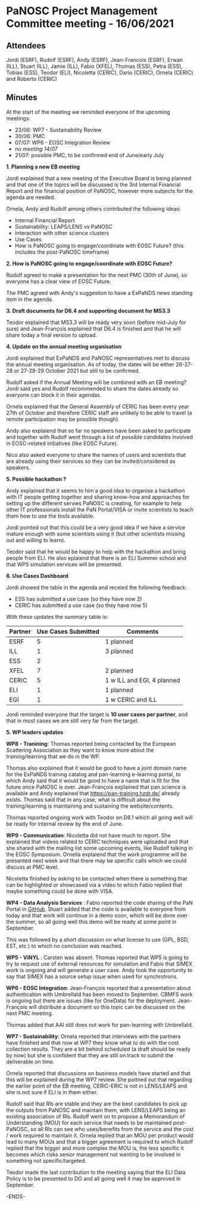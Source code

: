 PaNOSC Project Management Committee meeting - 16/06/2021 
========================================================


Attendees
-------
Jordi (ESRF), Rudolf (ESRF), Andy (ESRF),  Jean-Francois (ESRF), Erwan (ILL), Stuart (ILL), Jamie (ILL), Fabio (XFEL), Thomas (ESS), Petra (ESS), Tobias (ESS), Teodor (ELI), Nicoletta (CERIC), Dario (CERIC), Ornela (CERIC) and Roberto (CERIC)


Minutes
-------	

At the start of the meeting we reminded everyone of the upcoming meetings:
* 23/06: WP7 - Sustainability Review
* 30/06: PMC
* 07/07: WP6 - EOSC Integration Review
* *no meeting 14/07*
* 21/07: possible PMC, to be confirmed end of June/early July

**1. Planning a new EB meeting**

Jordi explained that a new meeting of the Executive Board is being planned and that one of the topics will be discussed is the 3rd Internal Financial Report and the financial position of PaNOSC, however more subjects for the agenda are needed.

Ornela, Andy and Rudolf among others contributed the following ideas:
* Internal Financial Report
* Sustainability: LEAPS/LENS vs PaNOSC
* Interaction with other science clusters
* Use Cases
* How is PaNOSC going to engage/coordinate with EOSC Future? (this includes the post-PaNOSC timeframe)

**2. How is PaNOSC going to engage/coordinate with EOSC Future?**

Rudolf agreed to make a presentation for the next PMC (30th of June), so everyone has a clear view of EOSC Future.

The PMC agreed with Andy's suggestion to have a ExPaNDS news standing item in the agenda.

**3. Draft documents for D6.4 and supporting document for MS3.3**

Teodor explained that MS3.3 will be ready very soon (before mid-July for sure) and Jean-François explained that D6.4 is finished and that he will share today a final version to upload.

**4. Update on the annual meeting organisation**

Jordi explained that ExPaNDS and PaNOSC representatives met to discuss the annual meeting organisation. As of today, the dates will be either 26-27-28 or 27-28-29 October 2021 but still to be confirmed.

Rudolf asked if the Annual Meeting will be combined with an EB meeting? Jordi said yes and Rudolf recommended to share the dates already so everyone can block it in their agendas.

Ornela explained that the General Assembly of CERIC has been every year 27th of October and therefore CERIC staff are unlikely to be able to travel (a remote participation may be possible though).

Andy also explaiend that so far no speakers have been asked to participate and together with Rudolf went through a list of possible candidates involved in EOSC-related initiatives (like EOSC Future).

Nico also asked everyone to share the names of users and scientists that are already using their services so they can be invited/considered as speakers.

**5. Possible hackathon ?**

Andy explained that it seems to him a good idea to organise a hackathon with IT people getting together and sharing know-how and approaches for setting up the different servies PaNOSC is creating, for example to help other IT professionals install the PaN Portal/VISA or invite scientists to teach them how to use the tools available.

Jordi pointed out that this could be a very good idea if we have a service mature enough with some scientists using it (but other scientists missing out and willing to learn).

Teodor said that he would be happy to help with the hackathon and bring people from ELI. He also eplaiend that there is an ELI Summer school and that WP5 simulation services will be presented.

**6. Use Cases Dashboard**

Jordi showed the table in the agenda and receied the following feedback:
* ESS has submitted a use case (so they have now 2)
* CERIC has submitted a use case (so they have now 5)

With these updates the summary table is:

| Partner | Use Cases Submitted | Comments |
| ------- | ------------------- | -------- |
| ESRF  |  5  | 1 planned   |
| ILL   |  1  | 3 planned  | 1 w CERIC and EGI)
| ESS   |  2  |   |
| XFEL  |  7  | 2 planned |
| CERIC |  5  | 1 w ILL and EGI, 4 planned |
| ELI   |  1  | 1 planned  |
| EGI   |  1  | 1 w CERIC and ILL | 

Jordi reminded everyone that the target is **10 user cases per partner**, and that in most cases we are still very far from the target.

**5. WP leaders updates**

**WP8 - Tranining**: Thomas reported being contacted by the European Scattering Association as they want to know more about the training/learning that we do in the WP.

Thomas also explained that it would be good to have a joint domain name for the ExPaNDS training catalog and pan-learning e-learning portal, to which Andy said that it would be good to have a name that is fit for the future once PaNOSC is over. Jean-François explained that pan.science is available and Andy explained that https://pan-training.hzdr.de/ already exists. Thomas said that in any case, what is difficult about the training/learning is maintaining and sustaining the website/contents.

Thomas reported ongoing work with Teodor on D8.1 which all going well will be ready for internal review by the end of June.

**WP9 - Communication**: Nicoletta did not have much to report. She explained that videos related to CERIC techniques were uploaded and that she shared with the mailing list some upcoming events, like Rudolf talking in the EOSC Symposium. Ornella explaiend that the work programme will be presented next week and that there may be specific calls which we could discuss at PMC level.

Nicoletta finished by asking to be contacted when there is something that can be highlighted or showcased via a video to which Fabio replied that maybe something could be done with VISA.

**WP4 - Data Analysis Services** : Fabio reported the code sharing of the PaN Portal  in [GitHub](https://github.com/panosc-portal). Stuart added that the code is available to everyone from today and that work will continue in a demo soon, which will be done over the summer, so all going well this demo will be ready at some point in September.

This was followed by a short discussion on what license to use (GPL, BSD, EST, etc.) to which no conclusion was reached.


**WP5 - ViNYL** : Carsten was absent. Thomas reported that WP5 is going to try to request use of external resources for simulation and Fabio that SIMEX work is ongoing and will generate a user case. Andy took the opportunity to say that SIMEX has a source setup issue when used for synchrotrons.

**WP6 - EOSC Integration**: Jean-François reported that a presentation about authentication with UmbrellaId has been moved to September. CBMFS work is ongoing but there are issues (like for OneData) for the deployment. Jean-François will distribute a document so this topic can be discussed on the next PMC meeting.

Thomas added that AAI still does not work for pan-learning with UmbrellaId.

**WP7 - Sustainability**: Ornela reported that interviews with the partners have finished and that now at WP7 they know what to do with the cost collection results. They are a bit behind scheduled (a draft should be ready by now) but she is confident that they are still on track to submit the deliverable on time.

Ornela reported that discussions on business models have started and that this will be explained during the WP7 review. She poitned out that regarding the earlier point of the EB meeting, CERIC-ERIC is not in LENS/LEAPS and she is not sure if ELI is in them either.

Rudolf said that RIs are stable and they are the best candidates to pick up the outputs from PaNOSC and maintain them, with LENS/LEAPS being an existing association of RIs. Rudolf went on to propose a Memorandum of Understanding (MOU) for each service that needs to be maintained post-PaNOSC, so all RIs can see who uses/benefits from the service and the cost / work required to maintain it. Ornela replied that an MOU per product would lead to many MOUs and that a bigger agreement is required to which Rudolf replied that the bigger and more complex the MOU is, the less specific it becomes which risks senior management not wanting to be involved in something not specific/targeted.

Teodor made the last contribution to the meeting saying that the ELI Data Policy is to be presented to DG and all going well it may be approved in September.

-ENDS-
